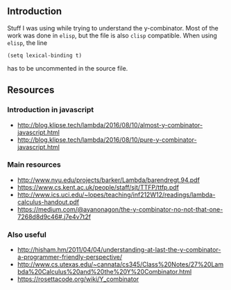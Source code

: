 ## Introduction

Stuff I was using while trying to understand the y-combinator. Most of the work was done in `elisp`, but the file is also `clisp` compatible. When using `elisp`, the line

    (setq lexical-binding t)

has to be uncommented in the source file.

## Resources

### Introduction in javascript

- http://blog.klipse.tech/lambda/2016/08/10/almost-y-combinator-javascript.html
- http://blog.klipse.tech/lambda/2016/08/10/pure-y-combinator-javascript.html

### Main resources

- http://www.nyu.edu/projects/barker/Lambda/barendregt.94.pdf
- https://www.cs.kent.ac.uk/people/staff/sjt/TTFP/ttfp.pdf
- http://www.ics.uci.edu/~lopes/teaching/inf212W12/readings/lambda-calculus-handout.pdf
- https://medium.com/@ayanonagon/the-y-combinator-no-not-that-one-7268d8d9c46#.j7e4v7t2f

### Also useful

- http://hisham.hm/2011/04/04/understanding-at-last-the-y-combinator-a-programmer-friendly-perspective/
- http://www.cs.utexas.edu/~cannata/cs345/Class%20Notes/27%20Lambda%20Calculus%20and%20the%20Y%20Combinator.html
- https://rosettacode.org/wiki/Y_combinator
